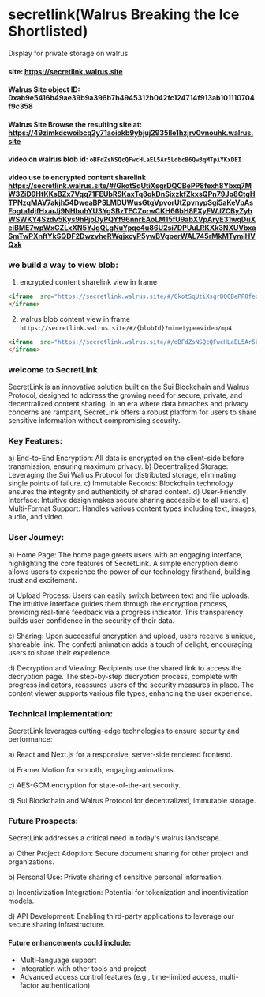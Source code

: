 # secretlink(Walrus Breaking the Ice Shortlisted)
Display for private storage on walrus

#### site: https://secretlink.walrus.site
#### Walrus Site object ID: 0xab9e5416b49ae39b9a396b7b4945312b042fc124714f913ab101110704f9c358
#### Walrus Site Browse the resulting site at: https://49zimkdcwoibcq2y71aoiokb9ybjuj2935lle1hzjrv0vnouhk.walrus.site
#### video on walrus blob id: `oBFdZsNSQcQFwcHLaEL5Ar5LdbcB6Qw3qMTpiYKxDEI`
#### video use to encrypted content sharelink https://secretlink.walrus.site/#/GkotSqUtiXsgrDQCBePP8fexh8Ybxq7MW3ZiD9HtKKsBZx7Vqq71FEUbRSKaxTq8qkDnSjxzkfZkxsQPn79Jp8CtgHTPNzqMAV7akjh54DweaBPSLMDUWusGtgVpvorUtZpvnypSgi5aKeVpAsFogta1djfHxarJj9NHbuhYU3YgSBzTECZorwCKH66bH8FXyFWJ7CByZyhWSWKY4Szdv5Kys9hPjoDyPQYf96nnrEAoLM15fU9abXVpAryE31wqDuXeiBME7wpWxCZLxXN5YJgQLgNuYpqc4u86U2si7DPUuLRKXk3NXUVbxaSmTwPXnftYkSQDF2DwzvheRWqjxcyP5ywBVgperWAL745rMkMTymjHVQxk

### we build a way to view blob:

1) encrypted content sharelink view in frame
```html
<iframe  src="https://secretlink.walrus.site/#/GkotSqUtiXsgrDQCBePP8fexh8Ybxq7MW3ZiD9HtKKsBZx7Vqq71FEUbRSKaxTq8qkDnSjxzkfZkxsQPn79Jp8CtgHTPNzqMAV7akjh54DweaBPSLMDUWusGtgVpvorUtZpvnypSgi5aKeVpAsFogta1djfHxarJj9NHbuhYU3YgSBzTECZorwCKH66bH8FXyFWJ7CByZyhWSWKY4Szdv5Kys9hPjoDyPQYf96nnrEAoLM15fU9abXVpAryE31wqDuXeiBME7wpWxCZLxXN5YJgQLgNuYpqc4u86U2si7DPUuLRKXk3NXUVbxaSmTwPXnftYkSQDF2DwzvheRWqjxcyP5ywBVgperWAL745rMkMTymjHVQxk">
</iframe>
```

2) walrus blob content view in frame
`https://secretlink.walrus.site/#/{blobId}?mimetype=video/mp4`
```html
<iframe  src="https://secretlink.walrus.site/#/oBFdZsNSQcQFwcHLaEL5Ar5LdbcB6Qw3qMTpiYKxDEI?mimetype=video/mp4">
</iframe>
```


### welcome to SecretLink

SecretLink is an innovative solution built on the Sui Blockchain and Walrus Protocol, designed to address the growing need for secure, private, and decentralized content sharing. In an era where data breaches and privacy concerns are rampant, SecretLink offers a robust platform for users to share sensitive information without compromising security.

### Key Features:


a) End-to-End Encryption: All data is encrypted on the client-side before transmission, ensuring maximum privacy.
b) Decentralized Storage: Leveraging the Sui Walrus Protocol for distributed storage, eliminating single points of failure.
c) Immutable Records: Blockchain technology ensures the integrity and authenticity of shared content.
d) User-Friendly Interface: Intuitive design makes secure sharing accessible to all users.
e) Multi-Format Support: Handles various content types including text, images, audio, and video.

### User Journey:

a) Home Page:
The home page greets users with an engaging interface, highlighting the core features of SecretLink. A simple encryption demo allows users to experience the power of our technology firsthand, building trust and excitement.

b) Upload Process:
Users can easily switch between text and file uploads. The intuitive interface guides them through the encryption process, providing real-time feedback via a progress indicator. This transparency builds user confidence in the security of their data.

c) Sharing:
Upon successful encryption and upload, users receive a unique, shareable link. The confetti animation adds a touch of delight, encouraging users to share their experience.

d) Decryption and Viewing:
Recipients use the shared link to access the decryption page. The step-by-step decryption process, complete with progress indicators, reassures users of the security measures in place. The content viewer supports various file types, enhancing the user experience.

### Technical Implementation:


SecretLink leverages cutting-edge technologies to ensure security and performance:

a) React and Next.js for a responsive, server-side rendered frontend. 

b) Framer Motion for smooth, engaging animations. 

c) AES-GCM encryption for state-of-the-art security. 

d) Sui Blockchain and Walrus Protocol for decentralized, immutable storage. 

### Future Prospects:


SecretLink addresses a critical need in today's walrus landscape. 

a) Other Project Adoption: Secure document sharing for other project and organizations. 

b) Personal Use: Private sharing of sensitive personal information. 

c) Incentivization Integration: Potential for tokenization and incentivization models. 

d) API Development: Enabling third-party applications to leverage our secure sharing infrastructure. 

#### Future enhancements could include:

- Multi-language support 
- Integration with other tools and project 
- Advanced access control features (e.g., time-limited access, multi-factor authentication) 
